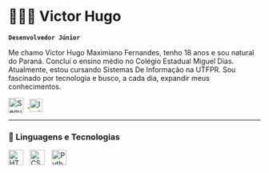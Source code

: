 # 👨🏻‍💻 Victor Hugo

**`Desenvolvedor Júnior`**

Me chamo Victor Hugo Maximiano Fernandes, tenho 18 anos e sou natural do Paraná. Concluí o ensino médio no Colégio Estadual Miguel Dias. Atualmente, estou cursando Sistemas De Informação na UTFPR. Sou fascinado por tecnologia e busco, a cada dia, expandir meus conhecimentos.

<p align="left">
  <a href="https://github.com/victorhukra?tab=followers" title="Me siga no GitHub" target="_blank" rel="noopener noreferrer">
    <img
      alt="Seguidores no GitHub"
      src="https://custom-icon-badges.demolab.com/github/followers/victorhukra?color=236ad3&labelColor=1155ba&style=for-the-badge&logo=github&label=Seguidores&logoColor=white"
      style="vertical-align: middle; margin-right: 8px; height: 30px;"
    />
  </a>
  <a href="https://www.instagram.com/victorhh._/" title="Me siga no Instagram" target="_blank" rel="noopener noreferrer">
    <img
      alt="Instagram"
      src="https://custom-icon-badges.demolab.com/badge/Instagram-victorhh._-E4405F?logo=instagram&labelColor=E4405F&color=ffffff"
      style="vertical-align: middle; height: 26px;"
    />
  </a>
</p>



---

### 🤖 Linguagens e Tecnologias

<img 
    align="left" 
    alt="HTML"
    title="HTML" 
    width="30px" 
    style="padding-right: 10px;" 
    src="https://cdn.jsdelivr.net/gh/devicons/devicon@latest/icons/html5/html5-original.svg" 
/>
<img 
    align="left" 
    alt="CSS" 
    title="CSS"
    width="30px" 
    style="padding-right: 10px;" 
    src="https://cdn.jsdelivr.net/gh/devicons/devicon@latest/icons/css3/css3-original.svg" 
/>


<img 
    align="left" 
    alt="Python" 
    title="Python"
    width="30px" 
    style="padding-right: 10px;" 
    src="https://cdn.jsdelivr.net/gh/devicons/devicon@latest/icons/python/python-original.svg" 
/>

<br/>
<br/>

